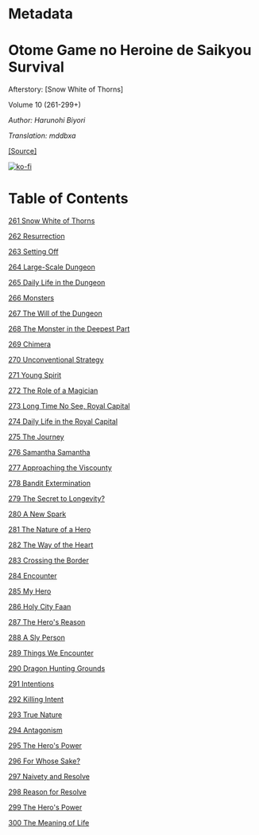 # Metadata

# Otome Game no Heroine de Saikyou Survival  
  
Afterstory: \[Snow White of Thorns\]  
  
Volume 10 (261-299+)

_Author:_   _Harunohi Biyori_

_Translation: mddbxa_

[\[Source\]](https://ncode.syosetu.com/n1391fj/)


[![ko-fi](https://ko-fi.com/img/githubbutton_sm.svg)](https://ko-fi.com/I2I117SQUE)



# Table of Contents

[261 Snow White of Thorns](./chapters/chapter0261.md)

[262 Resurrection](./chapters/chapter0262.md)

[263 Setting Off](./chapters/chapter0263.md)

[264 Large-Scale Dungeon](./chapters/chapter0264.md)

[265 Daily Life in the Dungeon](./chapters/chapter0265.md)

[266 Monsters](./chapters/chapter0266.md)

[267 The Will of the Dungeon](./chapters/chapter0267.md)

[268 The Monster in the Deepest Part](./chapters/chapter0268.md)

[269 Chimera](./chapters/chapter0269.md)

[270 Unconventional Strategy](./chapters/chapter0270.md)

[271 Young Spirit](./chapters/chapter0271.md)

[272 The Role of a Magician](./chapters/chapter0272.md)

[273 Long Time No See, Royal Capital](./chapters/chapter0273.md)

[274 Daily Life in the Royal Capital](./chapters/chapter0274.md)

[275 The Journey](./chapters/chapter0275.md)

[276 Samantha Samantha](./chapters/chapter0276.md)

[277 Approaching the Viscounty](./chapters/chapter0277.md)

[278 Bandit Extermination](./chapters/chapter0278.md)

[279 The Secret to Longevity?](./chapters/chapter0279.md)

[280 A New Spark](./chapters/chapter0280.md)

[281 The Nature of a Hero](./chapters/chapter0281.md)

[282 The Way of the Heart](./chapters/chapter0282.md)

[283 Crossing the Border](./chapters/chapter0283.md)

[284 Encounter](./chapters/chapter0284.md)

[285 My Hero](./chapters/chapter0285.md)

[286 Holy City Faan](./chapters/chapter0286.md)

[287 The Hero's Reason](./chapters/chapter0287.md)

[288 A Sly Person](./chapters/chapter0288.md)

[289 Things We Encounter](./chapters/chapter0289.md)

[290 Dragon Hunting Grounds](./chapters/chapter0290.md)

[291 Intentions](./chapters/chapter0291.md)

[292 Killing Intent](./chapters/chapter0292.md)

[293 True Nature](./chapters/chapter0293.md)

[294 Antagonism](./chapters/chapter0294.md)

[295 The Hero's Power](./chapters/chapter0295.md)

[296 For Whose Sake?](./chapters/chapter0296.md)

[297 Naivety and Resolve](./chapters/chapter0297.md)

[298 Reason for Resolve](./chapters/chapter0298.md)

[299 The Hero's Power](./chapters/chapter0299.md)

[300 The Meaning of Life](./chapters/chapter0300.md)
